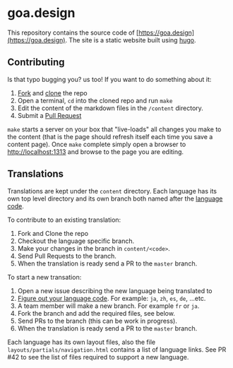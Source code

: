 # goa.design

This repository contains the source code of [https://goa.design](https://goa.design). The site is
a static website built using [hugo](http://gohugo.io).

## Contributing

Is that typo bugging you? us too! If you want to do something about it:

1. [Fork](https://help.github.com/articles/fork-a-repo/) and [clone](https://help.github.com/articles/cloning-a-repository/) the repo
2. Open a terminal, `cd` into the cloned repo and run `make`
3. Edit the content of the markdown files in the `/content` directory.
4. Submit a [Pull Request](https://help.github.com/articles/using-pull-requests/)

`make` starts a server on your box that "live-loads" all changes you make to the content (that is
the page should refresh itself each time you save a content page). Once `make` complete simply open
a browser to [http://localhost:1313](http://localhost:1313) and browse to the page you are editing.

## Translations

Translations are kept under the `content` directory. Each language has its own top level directory
and its own branch both named after the [language
code](http://www.sitepoint.com/web-foundations/iso-2-letter-language-codes/).

To contribute to an existing translation:

1. Fork and Clone the repo
2. Checkout the language specific branch.
3. Make your changes in the branch in `content/<code>`.
4. Send Pull Requests to the branch.
5. When the translation is ready send a PR to the `master` branch.

To start a new transation:

1. Open a new issue describing the new language being translated to
2. [Figure out your language code](http://www.sitepoint.com/web-foundations/iso-2-letter-language-codes/). For example: `ja`, `zh`, `es`, `de`, ...etc.
3. A team member will make a new branch. For example `fr` or `ja`.
4. Fork the branch and add the required files, see below.
5. Send PRs to the branch (this can be work in progress).
6. When the translation is ready send a PR to the `master` branch.

Each language has its own layout files, also the file `layouts/partials/navigation.html` contains a
list of language links. See PR #42 to see the list of files required to support a new language.
